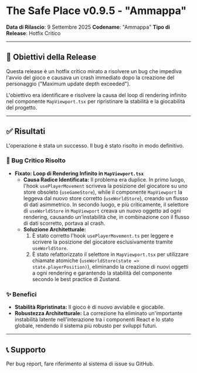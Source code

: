 # The Safe Place v0.9.5 - "Ammappa"

**Data di Rilascio**: 9 Settembre 2025
**Codename**: "Ammappa"
**Tipo di Release**: Hotfix Critico

---

## 🎯 Obiettivi della Release

Questa release è un hotfix critico mirato a risolvere un bug che impediva l'avvio del gioco e causava un crash immediato dopo la creazione del personaggio ("Maximum update depth exceeded").

L'obiettivo era identificare e risolvere la causa del loop di rendering infinito nel componente `MapViewport.tsx` per ripristinare la stabilità e la giocabilità del progetto.

---

## ✅ Risultati

L'operazione è stata un successo. Il bug è stato risolto in modo definitivo.

### 🐞 Bug Critico Risolto

- **Fixato: Loop di Rendering Infinito in `MapViewport.tsx`**
  - **Causa Radice Identificata:** Il problema era duplice. In primo luogo, l'hook `usePlayerMovement` scriveva la posizione del giocatore su uno store obsoleto (`useGameStore`), while il componente `MapViewport` la leggeva dal nuovo store corretto (`useWorldStore`), creando un flusso di dati asimmetrico. In secondo luogo, e più criticamente, il selettore di `useWorldStore` in `MapViewport` creava un nuovo oggetto ad ogni rendering, causando un'instabilità che, in combinazione con il flusso di dati scorretto, portava al crash.
  - **Soluzione Architetturale:**
    1.  È stato corretto l'hook `usePlayerMovement.ts` per leggere e scrivere la posizione del giocatore esclusivamente tramite `useWorldStore`.
    2.  È stato refattorizzato il selettore in `MapViewport.tsx` per utilizzare chiamate atomiche (`useWorldStore(state => state.playerPosition)`), eliminando la creazione di nuovi oggetti a ogni rendering e garantendo la stabilità del componente secondo le best practice di Zustand.

### ✨ Benefici

- **Stabilità Ripristinata:** Il gioco è di nuovo avviabile e giocabile.
- **Robustezza Architetturale:** La correzione ha eliminato un'importante instabilità latente nell'interazione tra i componenti React e lo stato globale, rendendo il sistema più robusto per sviluppi futuri.

---

## 📞 Supporto

Per bug report, fare riferimento al sistema di issue su GitHub.
